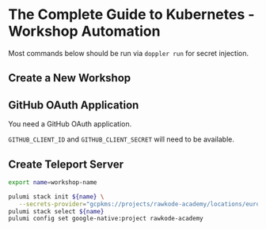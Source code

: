 # The Complete Guide to Kubernetes - Workshop Automation

Most commands below should be run via `doppler run` for secret injection.

## Create a New Workshop

## GitHub OAuth Application

You need a GitHub OAuth application.

`GITHUB_CLIENT_ID` and `GITHUB_CLIENT_SECRET` will need to be available.

## Create Teleport Server

```bash
export name=workshop-name

pulumi stack init ${name} \
   --secrets-provider="gcpkms://projects/rawkode-academy/locations/europe-west2/keyRings/automation/cryptoKeys/workshops"
pulumi stack select ${name}
pulumi config set google-native:project rawkode-academy
```
